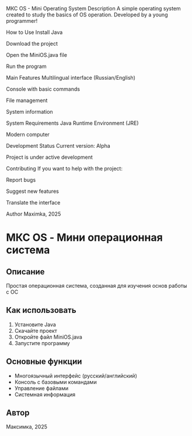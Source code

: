 МКС OS - Mini Operating System
Description
A simple operating system created to study the basics of OS operation. Developed by a young programmer!

How to Use
Install Java

Download the project

Open the MiniOS.java file

Run the program

Main Features
Multilingual interface (Russian/English)

Console with basic commands

File management

System information

System Requirements
Java Runtime Environment (JRE)

Modern computer

Development Status
Current version: Alpha

Project is under active development

Contributing
If you want to help with the project:

Report bugs

Suggest new features

Translate the interface

Author
Maximka, 2025


# МКС OS - Мини операционная система

## Описание
Простая операционная система, созданная для изучения основ работы с ОС

## Как использовать
1. Установите Java
2. Скачайте проект
3. Откройте файл MiniOS.java
4. Запустите программу

## Основные функции
* Многоязычный интерфейс (русский/английский)
* Консоль с базовыми командами
* Управление файлами
* Системная информация

## Автор
Максимка, 2025

